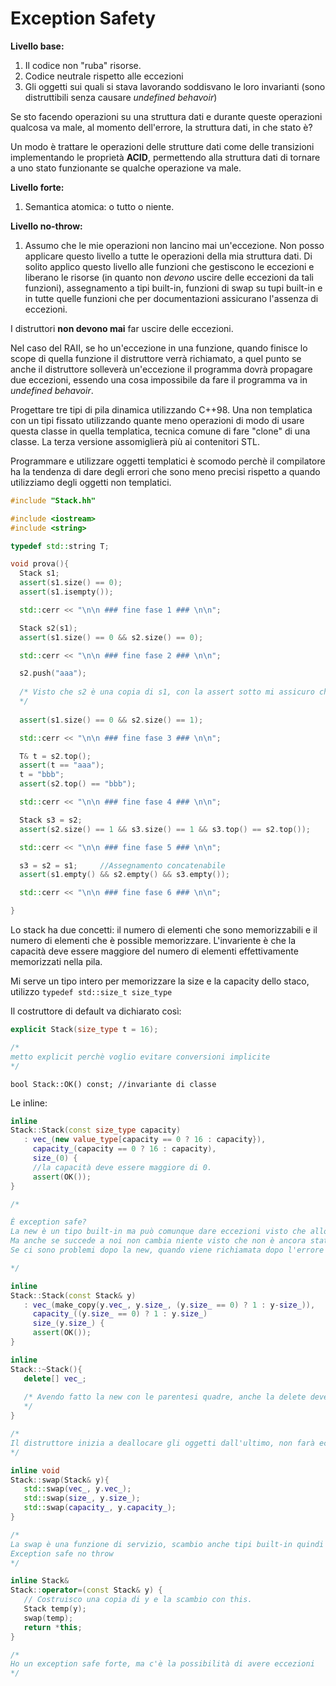 # Exception Safety

**Livello base:**

1. Il codice non "ruba" risorse.
2. Codice neutrale rispetto alle eccezioni
3. Gli oggetti sui quali si stava lavorando soddisvano le loro invarianti (sono distruttibili senza causare *undefined behavoir*)

Se sto facendo operazioni su una struttura dati e durante queste operazioni qualcosa va male, al momento dell'errore, la struttura dati, in che stato è?

Un modo è trattare le operazioni delle strutture dati come delle transizioni implementando le proprietà **ACID**, permettendo alla struttura dati di tornare a uno stato funzionante se qualche operazione va male.

**Livello forte:**

1. Semantica atomica: o tutto o niente.

**Livello no-throw:**

1. Assumo che le mie operazioni non lancino mai un'eccezione. Non posso applicare questo livello a tutte le operazioni della mia struttura dati. Di solito applico questo livello alle funzioni che gestiscono le eccezioni e liberano le risorse (in quanto non *devono* uscire delle eccezioni da tali funzioni), assegnamento a tipi built-in, funzioni di swap su tupi built-in e in tutte quelle funzioni che per documentazioni assicurano l'assenza di eccezioni.

I distruttori **non devono mai** far uscire delle eccezioni. 

Nel caso del RAII, se ho un'eccezione in una funzione, quando finisce lo scope di quella funzione il distruttore verrà richiamato, a quel punto se anche il distruttore solleverà un'eccezione il programma dovrà propagare due eccezioni, essendo una cosa impossibile da fare il programma va in *undefined behavoir*.

Progettare tre tipi di pila dinamica utilizzando C++98. Una non templatica con un tipi fissato utilizzando quante meno operazioni di modo di usare questa classe in quella templatica, tecnica comune di fare "clone" di una classe. La terza versione assomiglierà più ai contenitori STL.

Programmare e utilizzare oggetti templatici è scomodo perchè il compilatore ha la tendenza di dare degli errori che sono meno precisi rispetto a quando utilizziamo degli oggetti non templatici.

``` c++
#include "Stack.hh"

#include <iostream>
#include <string>

typedef std::string T;

void prova(){
  Stack s1;
  assert(s1.size() == 0);
  assert(s1.isempty());

  std::cerr << "\n\n ### fine fase 1 ### \n\n";

  Stack s2(s1);
  assert(s1.size() == 0 && s2.size() == 0);

  std::cerr << "\n\n ### fine fase 2 ### \n\n";

  s2.push("aaa");
  
  /* Visto che s2 è una copia di s1, con la assert sotto mi assicuro che  il valore sia stato copiato e non passato per riferimento
  */
  
  assert(s1.size() == 0 && s2.size() == 1);

  std::cerr << "\n\n ### fine fase 3 ### \n\n";

  T& t = s2.top();
  assert(t == "aaa");
  t = "bbb";
  assert(s2.top() == "bbb");

  std::cerr << "\n\n ### fine fase 4 ### \n\n";

  Stack s3 = s2;
  assert(s2.size() == 1 && s3.size() == 1 && s3.top() == s2.top());

  std::cerr << "\n\n ### fine fase 5 ### \n\n";

  s3 = s2 = s1;     //Assegnamento concatenabile
  assert(s1.empty() && s2.empty() && s3.empty());

  std::cerr << "\n\n ### fine fase 6 ### \n\n";

}
```

Lo stack ha due concetti: il numero di elementi che sono memorizzabili e il numero di elementi che è possible memorizzare. L'invariente è che la capacità deve essere maggiore del numero di elementi effettivamente memorizzati nella pila.

Mi serve un tipo intero per memorizzare la size e la capacity dello staco, utilizzo ``typedef std::size_t size_type``

Il costruttore di default va dichiarato così:

``` c++
explicit Stack(size_type t = 16);

/*
metto explicit perchè voglio evitare conversioni implicite
*/
```

``` c++98
bool Stack::OK() const; //invariante di classe
```

Le inline:

``` c++
inline
Stack::Stack(const size_type capacity)
   : vec_(new value_type[capacity == 0 ? 16 : capacity}),
     capacity_(capacity == 0 ? 16 : capacity),
	 size_(0) {
	 //la capacità deve essere maggiore di 0.
	 assert(OK());
}

/*

È exception safe? 
La new è un tipo built-in ma può comunque dare eccezioni visto che alloca un blocco di memoria, l'eccezione è che non c'è più memoria dispnibile quindi mi da la bad_alloc. 
Ma anche se succede a noi non cambia niente visto che non è ancora stato fatto niente quindi non c'è niente da modificare, lasciamo propagare l'eccezione fino alla fine dello scope. 
Se ci sono problemi dopo la new, quando viene richiamata dopo l'errore la new garantisce exception safe, infatti si accorge dell'errore e disfa tutto. Il costruttore è quindi exception safe.

*/

inline
Stack::Stack(const Stack& y)
   : vec_(make_copy(y.vec_, y.size_, (y.size_ == 0) ? 1 : y-size_)),
     capacity_((y.size_ == 0) ? 1 : y.size_)
	 size_(y.size_) {
	 assert(OK());
}

inline
Stack::~Stack(){
   delete[] vec_;
   
   /* Avendo fatto la new con le parentesi quadre, anche la delete deve essere richiamata con le parentesi quadre
   */
}

/*
Il distruttore inizia a deallocare gli oggetti dall'ultimo, non farà eccezioni perchè il costruttore non ha generato eccezioni quindi è exception safe.
*/

inline void
Stack::swap(Stack& y){
   std::swap(vec_, y.vec_);
   std::swap(size_, y.size_);
   std::swap(capacity_, y.capacity_);
}

/*
La swap è una funzione di servizio, scambio anche tipi built-in quindi non genererà mai eccezioni e sarà molto efficiente.
Exception safe no throw
*/

inline Stack&
Stack::operator=(const Stack& y) {
   // Costruisco una copia di y e la scambio con this.
   Stack temp(y);
   swap(temp);
   return *this;
}

/*
Ho un exception safe forte, ma c'è la possibilità di avere eccezioni
*/
```
